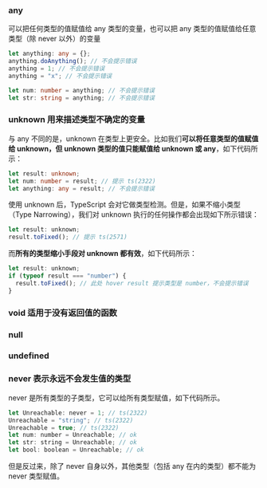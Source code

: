 ### any

可以把任何类型的值赋值给 any 类型的变量，也可以把 any 类型的值赋值给任意类型（除 never 以外）的变量

```ts
let anything: any = {};
anything.doAnything(); // 不会提示错误
anything = 1; // 不会提示错误
anything = "x"; // 不会提示错误

let num: number = anything; // 不会提示错误
let str: string = anything; // 不会提示错误
```

### unknown 用来描述类型不确定的变量

与 any 不同的是，unknown 在类型上更安全。比如我们**可以将任意类型的值赋值给 unknown，但 unknown 类型的值只能赋值给 unknown 或 any**，如下代码所示：

```ts
let result: unknown;
let num: number = result; // 提示 ts(2322)
let anything: any = result; // 不会提示错误
```

使用 unknown 后，TypeScript 会对它做类型检测。但是，如果不缩小类型（Type Narrowing），我们对 unknown 执行的任何操作都会出现如下所示错误：

```js
let result: unknown;
result.toFixed(); // 提示 ts(2571)
```

而**所有的类型缩小手段对 unknown 都有效**，如下代码所示：

```js
let result: unknown;
if (typeof result === "number") {
  result.toFixed(); // 此处 hover result 提示类型是 number，不会提示错误
}
```

### void 适用于没有返回值的函数

### null

### undefined

### never 表示永远不会发生值的类型

never 是所有类型的子类型，它可以给所有类型赋值，如下代码所示。

```js
let Unreachable: never = 1; // ts(2322)
Unreachable = "string"; // ts(2322)
Unreachable = true; // ts(2322)
let num: number = Unreachable; // ok
let str: string = Unreachable; // ok
let bool: boolean = Unreachable; // ok
```

但是反过来，除了 never 自身以外，其他类型（包括 any 在内的类型）都不能为 never 类型赋值。
